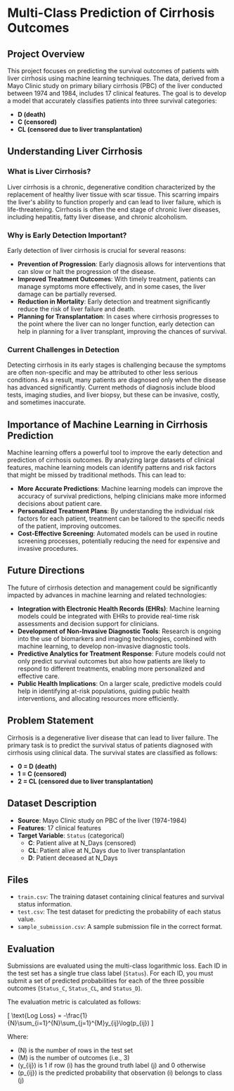 # Multi-Class Prediction of Cirrhosis Outcomes

## Project Overview

This project focuses on predicting the survival outcomes of patients with liver cirrhosis using machine learning techniques. The data, derived from a Mayo Clinic study on primary biliary cirrhosis (PBC) of the liver conducted between 1974 and 1984, includes 17 clinical features. The goal is to develop a model that accurately classifies patients into three survival categories:
- **D (death)**
- **C (censored)**
- **CL (censored due to liver transplantation)**

## Understanding Liver Cirrhosis

### What is Liver Cirrhosis?

Liver cirrhosis is a chronic, degenerative condition characterized by the replacement of healthy liver tissue with scar tissue. This scarring impairs the liver's ability to function properly and can lead to liver failure, which is life-threatening. Cirrhosis is often the end stage of chronic liver diseases, including hepatitis, fatty liver disease, and chronic alcoholism.

### Why is Early Detection Important?

Early detection of liver cirrhosis is crucial for several reasons:
- **Prevention of Progression**: Early diagnosis allows for interventions that can slow or halt the progression of the disease.
- **Improved Treatment Outcomes**: With timely treatment, patients can manage symptoms more effectively, and in some cases, the liver damage can be partially reversed.
- **Reduction in Mortality**: Early detection and treatment significantly reduce the risk of liver failure and death.
- **Planning for Transplantation**: In cases where cirrhosis progresses to the point where the liver can no longer function, early detection can help in planning for a liver transplant, improving the chances of survival.

### Current Challenges in Detection

Detecting cirrhosis in its early stages is challenging because the symptoms are often non-specific and may be attributed to other less serious conditions. As a result, many patients are diagnosed only when the disease has advanced significantly. Current methods of diagnosis include blood tests, imaging studies, and liver biopsy, but these can be invasive, costly, and sometimes inaccurate.

## Importance of Machine Learning in Cirrhosis Prediction

Machine learning offers a powerful tool to improve the early detection and prediction of cirrhosis outcomes. By analyzing large datasets of clinical features, machine learning models can identify patterns and risk factors that might be missed by traditional methods. This can lead to:
- **More Accurate Predictions**: Machine learning models can improve the accuracy of survival predictions, helping clinicians make more informed decisions about patient care.
- **Personalized Treatment Plans**: By understanding the individual risk factors for each patient, treatment can be tailored to the specific needs of the patient, improving outcomes.
- **Cost-Effective Screening**: Automated models can be used in routine screening processes, potentially reducing the need for expensive and invasive procedures.

## Future Directions

The future of cirrhosis detection and management could be significantly impacted by advances in machine learning and related technologies:
- **Integration with Electronic Health Records (EHRs)**: Machine learning models could be integrated with EHRs to provide real-time risk assessments and decision support for clinicians.
- **Development of Non-Invasive Diagnostic Tools**: Research is ongoing into the use of biomarkers and imaging technologies, combined with machine learning, to develop non-invasive diagnostic tools.
- **Predictive Analytics for Treatment Response**: Future models could not only predict survival outcomes but also how patients are likely to respond to different treatments, enabling more personalized and effective care.
- **Public Health Implications**: On a larger scale, predictive models could help in identifying at-risk populations, guiding public health interventions, and allocating resources more efficiently.

## Problem Statement

Cirrhosis is a degenerative liver disease that can lead to liver failure. The primary task is to predict the survival status of patients diagnosed with cirrhosis using clinical data. The survival states are classified as follows:
- **0 = D (death)**
- **1 = C (censored)**
- **2 = CL (censored due to liver transplantation)**

## Dataset Description

- **Source**: Mayo Clinic study on PBC of the liver (1974-1984)
- **Features**: 17 clinical features
- **Target Variable**: `Status` (categorical)
  - **C**: Patient alive at N_Days (censored)
  - **CL**: Patient alive at N_Days due to liver transplantation
  - **D**: Patient deceased at N_Days

## Files

- `train.csv`: The training dataset containing clinical features and survival status information.
- `test.csv`: The test dataset for predicting the probability of each status value.
- `sample_submission.csv`: A sample submission file in the correct format.

## Evaluation

Submissions are evaluated using the multi-class logarithmic loss. Each ID in the test set has a single true class label (`Status`). For each ID, you must submit a set of predicted probabilities for each of the three possible outcomes (`Status_C`, `Status_CL`, and `Status_D`).

The evaluation metric is calculated as follows:

\[
\text{Log Loss} = -\frac{1}{N}\sum_{i=1}^{N}\sum_{j=1}^{M}y_{ij}\log(p_{ij})
\]

Where:
- \(N\) is the number of rows in the test set
- \(M\) is the number of outcomes (i.e., 3)
- \(y_{ij}\) is 1 if row \(i\) has the ground truth label \(j\) and 0 otherwise
- \(p_{ij}\) is the predicted probability that observation \(i\) belongs to class \(j\)
